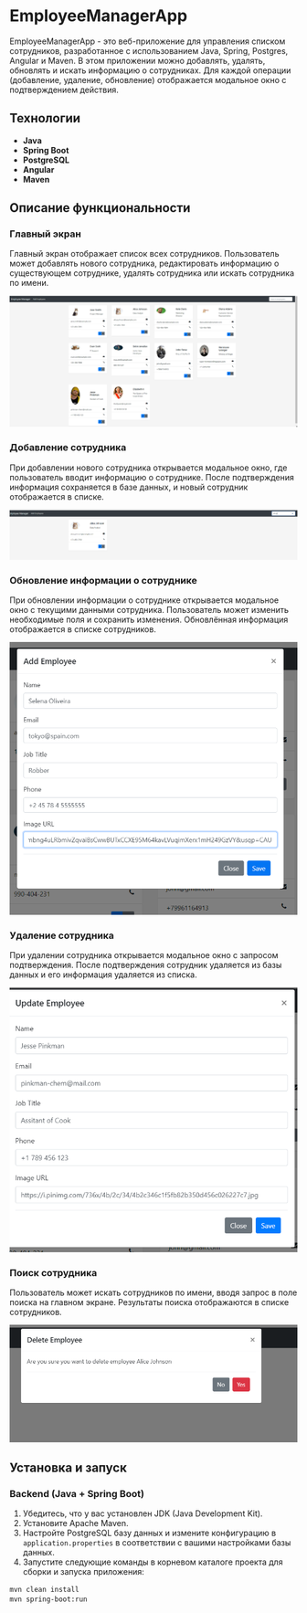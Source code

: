 # EmployeeManagerApp

EmployeeManagerApp - это веб-приложение для управления списком сотрудников, разработанное с использованием Java, Spring, Postgres, Angular и Maven. В этом приложении можно добавлять, удалять, обновлять и искать информацию о сотрудниках. Для каждой операции (добавление, удаление, обновление) отображается модальное окно с подтверждением действия.

## Технологии

- **Java**
- **Spring Boot**
- **PostgreSQL**
- **Angular**
- **Maven**

## Описание функциональности

### Главный экран

Главный экран отображает список всех сотрудников. Пользователь может добавлять нового сотрудника, редактировать информацию о существующем сотруднике, удалять сотрудника или искать сотрудника по имени.

![Главный экран](./pics/1.png)

### Добавление сотрудника

При добавлении нового сотрудника открывается модальное окно, где пользователь вводит информацию о сотруднике. После подтверждения информация сохраняется в базе данных, и новый сотрудник отображается в списке.

![Модальное окно для добавления сотрудника](./pics/2.png)

### Обновление информации о сотруднике

При обновлении информации о сотруднике открывается модальное окно с текущими данными сотрудника. Пользователь может изменить необходимые поля и сохранить изменения. Обновлённая информация отображается в списке сотрудников.

![Модальное окно для обновления информации о сотруднике](./pics/3.png)

### Удаление сотрудника

При удалении сотрудника открывается модальное окно с запросом подтверждения. После подтверждения сотрудник удаляется из базы данных и его информация удаляется из списка.

![Модальное окно для подтверждения удаления сотрудника](./pics/4.png)

### Поиск сотрудника

Пользователь может искать сотрудников по имени, вводя запрос в поле поиска на главном экране. Результаты поиска отображаются в списке сотрудников.

![Функция поиска](./pics/5.png)

## Установка и запуск

### Backend (Java + Spring Boot)

1. Убедитесь, что у вас установлен JDK (Java Development Kit).
2. Установите Apache Maven.
3. Настройте PostgreSQL базу данных и измените конфигурацию в `application.properties` в соответствии с вашими настройками базы данных.
4. Запустите следующие команды в корневом каталоге проекта для сборки и запуска приложения:

```bash
mvn clean install
mvn spring-boot:run
